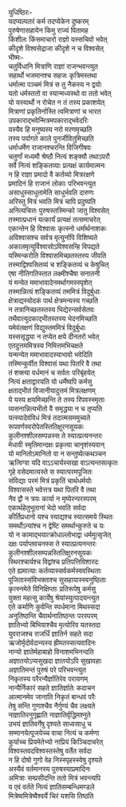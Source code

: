 युधिष्ठिरः-  
यदप्यल्पतरं कर्म तदप्येकेन दुष्करम्  
पुरुषेणासहायेन किमु राज्यं पितामह  
किंशीलः किंसमाचारो राज्ञो यस्सचिवो भवेत्  
कीदृशे विश्वसेद्राजा कीदृशे न च विश्वसेत्  
भीष्मः-  
चतुर्विधानि मित्राणि राज्ञां राजन्भवन्त्युत  
सहार्थो भजमानश्च सहजः कृत्रिमस्तथा  
धर्मात्मा पञ्चमं मित्रं स तु नैकस्य न द्वयोः  
यतो धर्मस्ततो वा स्यान्मध्यस्थो वा ततो भवेत्  
यो यस्यार्थो न रोचेत न तं तस्य प्रकाशयेत्  
मित्राणां प्रकृतिर्नास्ति त्वमित्राणां च भारत  
उपकाराद्भवेन्मित्रमपकाराद्भवेदरिः  
यस्यैव हि मनुष्यस्य नरो मरणमृच्छति  
तस्य पर्यागते काले पुनर्जीवितुमिच्छति  
धर्माधर्मेण राजानश्चरन्ति विजिगीषवः  
चतुर्णां मध्यमौ श्रेष्ठौ नित्यं शङ्क्यौ तथाऽपरौ  
सर्वे नित्यं शङ्कितव्याः प्रत्यक्षं कार्यमात्मनः  
न हि राज्ञा प्रमादो वै कर्तव्यो मित्ररक्षणे  
प्रमादिनं हि राजानं लोकाः परिभवन्त्युत  
असाधुस्साधुतामेति साधुर्भवति दारुणः  
अरिस्तु मित्रं भवति मित्रं चापि प्रदुष्यति  
अनित्यचित्तः पुरुषस्तस्मिन्को जातु विश्वसेत्  
तस्मात्प्रधानं यत्कार्यं प्रत्यक्षं तत्समाचरेत्  
एकान्तेन हि विश्वासः कृत्स्नो धर्मार्थनाशकः  
अविश्वासश्च सर्वत्र मृत्युर्नापि विशिष्यते  
अकालमृत्युर्विश्वासोऽविश्वसन्हि विपद्यते  
यस्मिन्करोति विश्वासमिच्छतस्तस्य जीवति  
तस्माद्विश्वसितव्यं च शङ्कितव्यं च केषुचित्  
एषा नीतिगतिस्तात लक्ष्मीश्चैषा सनातनी  
यं मन्येत ममाभावादेनमर्थागमस्स्पृशेत्  
तस्मान्नित्यं शङ्कितव्यं तममित्रं विदुर्बुधाः  
क्षेत्राद्यस्योदकं पार्थ क्षेत्रमन्यस्य गच्छति  
न तत्रानिच्छतस्तस्य भिद्येरन्सर्वसेतवः  
तथैवात्युदकाद्भीतस्तस्य भेदनमिच्छति  
यमेवंलक्षणं विद्युस्तममित्रं विदुर्बुधाः  
यस्ससृद्ध्या न तप्येत क्षये दीनतरो भवेत्  
एतदुत्तममित्रस्य निमित्तमभिचक्षते  
यन्मन्येत ममाभावादस्याभावो भवेदिति  
तस्मिन्कुर्वीत विश्वासं यथा पितरि वै तथा  
तं शक्त्या वर्धमानं च सर्वतः परिबृंहयेत्  
नित्यं क्षताद्वारयति यो धर्मेष्वपि कर्मसु  
क्षताद्भीतं विजानीयादुत्तमं मित्रलक्षणम्  
ये यस्य क्षयमिच्छन्ति ते तस्य रिपवस्स्मृताः  
व्यसनान्नित्यभीतो  वै समृद्ध्या न च तृप्यति  
यत्स्यादेवंविधं मित्रं तदात्मसममुच्यते  
रूपवर्णस्वरोपेतस्तितिक्षुरनसूयकः  
कुलीनश्शीलसम्पन्नस्स ते स्यात्प्रत्यनन्तरः  
मेधावी स्मृतिमान्दक्षः प्रकृत्या चानृशंस्यवान्  
यो मानितोऽमानितो वा न सन्तुष्येत्कथञ्चन  
ऋत्विग्वा यदि वाऽऽचार्यस्सखा वाऽत्यन्तसत्कृतः  
गृहे वसेदमात्यस्ते स स्यात्परमपूजितः  
संविद्याः परमं मित्रं प्रकृतिं चार्थधर्मयोः  
विश्वासस्ते भवेत्तत्र यथा पितरि वै तथा  
नैव द्वौ न त्रयः कार्या न मृष्येरन्परस्परम्  
एकार्थहेतुभूतानां भेदो भवति सर्वदा  
कीर्तिप्रधानो यश्च स्याद्यश्च स्यात्समये स्थितः  
समर्थोऽन्यांश्च न द्वेष्टि समर्थान्कुरुते च यः  
यो न कामाद्भयात्क्रोधाल्लोभाद्वा धर्ममुत्सृजेत्  
दक्षः पर्याप्तवचनस्स ते स्यात्प्रत्यनन्तरः  
कुलीनश्शीलसम्पन्नस्तितिक्षुरनसूयकः  
स्थिरश्चार्यश्च विद्वांश्च प्रतिपत्तिविशारदः  
एते ह्यमात्याः कर्तव्यास्सर्वकर्मस्ववस्थिताः  
पूजितास्संविभक्ताश्च सुसहायास्स्वनुष्ठिताः  
कृत्स्नमेते विनिक्षिप्ताः प्रतिरूपेषु कर्मसु  
युक्ता महत्सु कार्येषु श्रेयांस्युत्पादयन्त्युत  
एते कर्माणि कुर्वन्ति स्पर्धमाना मिथस्सदा  
अनुतिष्ठन्ति चैवार्थनातिष्ठन्तः परस्परम्  
ज्ञातिभ्यो बिभियाश्चैव मृत्योरिव यतस्तदा  
युवराजश्च राजर्धिं ज्ञातिर्न सहते सदा  
ऋजोर्मृदोर्वदान्यस्य ह्रीमतस्सत्यवादिनः  
नान्यो ज्ञातेर्महाबाहो विनाशमभिनन्दति  
अज्ञातयोऽप्यसुखदा ज्ञातयोऽपि सुखावहाः  
अज्ञातिमन्तं पुरुषं परे परिभवन्त्युत  
निकृतस्य परैरन्यैर्ज्ञातिरेव परायणम्  
नान्यैर्निकारं सहते ज्ञातिर्ज्ञातेः कदाचन  
आत्मानमेव जानाति निकृतं बान्धवं परैः  
तेषु सन्ति गुणाश्चैव नैर्गुण्यं चैव लक्ष्यते  
नाज्ञातिरनुगृह्णाति नाज्ञातिर्वृद्धिमश्नुते  
उभयं ज्ञातिवर्गेषु दृश्यते साध्वसाधु च  
सम्मानयेत्पूजयेच्च वाचा नित्यं च कर्मणा  
कुर्याच्च प्रियमेतेभ्यो नाप्रियं किञ्चिदाचरेत्  
विश्वस्तवदविश्वस्तस्तेषु वर्तेत सर्वदा  
न हि दोषो गुणो वेह निस्स्पृहस्स्वेषु दृश्यते  
अस्यैवं वर्तमानस्य पुरुषस्याप्रमादिनः  
अमित्राः सम्प्रसीदन्ति ततो मित्रं भवन्त्यपि  
य एवं वर्तते नित्यं ज्ञातिसम्बन्धिमण्डले  
मित्रेष्वमित्रेष्वैश्वर्ये चिरं यशसि तिष्ठति   
